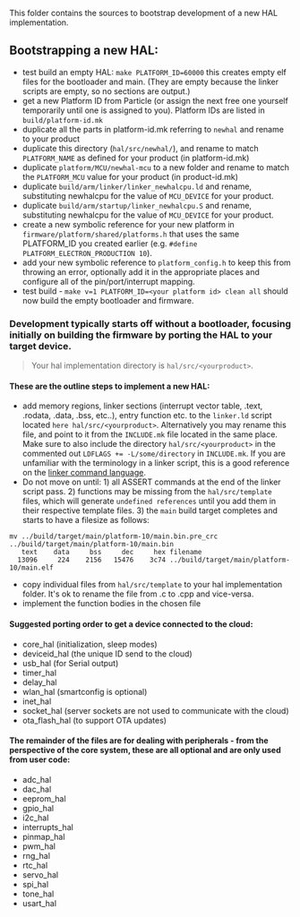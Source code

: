 This folder contains the sources to bootstrap development of a new HAL implementation.

## Bootstrapping a new HAL:

- test build an empty HAL: `make PLATFORM_ID=60000` this creates empty elf files for the bootloader and main. (They are empty because the linker scripts are empty, so no sections are output.)
- get a new Platform ID from Particle (or assign the next free one yourself temporarily until one is assigned to you). Platform IDs are listed in `build/platform-id.mk`
- duplicate all the parts in platform-id.mk referring to `newhal` and rename to your product
- duplicate this directory (`hal/src/newhal/`), and rename to match `PLATFORM_NAME` as defined for your product (in platform-id.mk)
- duplicate `platform/MCU/newhal-mcu` to a new folder and rename to match the `PLATFORM_MCU` value for your product (in product-id.mk)
- duplicate `build/arm/linker/linker_newhalcpu.ld` and rename, substituting newhalcpu for the value of `MCU_DEVICE` for your product.
- duplicate `build/arm/startup/linker_newhalcpu.S` and rename, substituting newhalcpu for the value of `MCU_DEVICE` for your product.
- create a new symbolic reference for your new platform in `firmware/platform/shared/platforms.h` that uses the same PLATFORM_ID you created earlier (e.g. `#define PLATFORM_ELECTRON_PRODUCTION 10`).
- add your new symbolic reference to `platform_config.h` to keep this from throwing an error, optionally add it in the appropriate places and configure all of the pin/port/interrupt mapping.
- test build - `make v=1 PLATFORM_ID=<your platform id> clean all` should now build the empty bootloader and firmware.

### Development typically starts off without a bootloader, focusing initially on building the firmware by porting the HAL to your target device.

>Your hal implementation directory is  `hal/src/<yourproduct>`.

#### These are the outline steps to implement a new HAL:

- add memory regions, linker sections (interrupt vector table, .text, .rodata, .data, .bss, etc..), entry function etc. to the `linker.ld` script located `here hal/src/<yourproduct>`. Alternatively you may rename this file, and point to it from the `INCLUDE.mk` file located in the same place. Make sure to also include the directory `hal/src/<yourproduct>` in the commented out `LDFLAGS += -L/some/directory` in `INCLUDE.mk`. If you are unfamiliar with the terminology in a linker script, this is a good reference on the [linker command language](https://sourceware.org/binutils/docs/ld/Scripts.html#Scripts).
- Do not move on until: 1) all ASSERT commands at the end of the linker script pass.  2) functions may be missing from the `hal/src/template` files, which will generate `undefined references` until you add them in their respective template files.  3) the `main` build target completes and starts to have a filesize as follows:
```
mv ../build/target/main/platform-10/main.bin.pre_crc ../build/target/main/platform-10/main.bin
   text	   data	    bss	    dec	    hex	filename
  13096	    224	   2156	  15476	   3c74	../build/target/main/platform-10/main.elf
```
- copy individual files from `hal/src/template` to your hal implementation folder. It's ok to rename the file from .c to .cpp and vice-versa.
- implement the function bodies in the chosen file

#### Suggested porting order to get a device connected to the cloud:

- core_hal      (initialization, sleep modes)
- deviceid_hal  (the unique ID send to the cloud)
- usb_hal       (for Serial output)
- timer_hal
- delay_hal
- wlan_hal      (smartconfig is optional)
- inet_hal
- socket_hal    (server sockets are not used to communicate with the cloud)
- ota_flash_hal (to support OTA updates)

#### The remainder of the files are for dealing with peripherals - from the perspective of the core system, these are all optional and are only used from user code:

- adc_hal
- dac_hal
- eeprom_hal
- gpio_hal
- i2c_hal
- interrupts_hal
- pinmap_hal
- pwm_hal
- rng_hal
- rtc_hal
- servo_hal
- spi_hal
- tone_hal
- usart_hal
